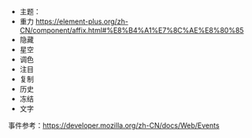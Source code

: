 - 主题：
- 重力 https://element-plus.org/zh-CN/component/affix.html#%E8%B4%A1%E7%8C%AE%E8%80%85
- 隐藏
- 星空
- 调色
- 注目
- 复制
- 历史
- 冻结
- 文字

事件参考：https://developer.mozilla.org/zh-CN/docs/Web/Events